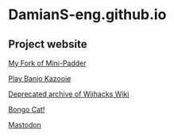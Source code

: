 # DamianS-eng.github.io

## Project website

[My Fork of Mini-Padder](https://damians-eng.github.io/mini-padder)

[Play Banjo Kazooie](https://damians-eng.github.io/Banjo-Kazooie-Unblocked)

[Deprecated archive of Wiihacks Wiki](https://damians-eng.github.io/wiihacks-wiki)

[Bongo Cat!](https://damians-eng.github.io/bongo.cat/)

<a rel="me" href="https://mas.to/@DaMu">Mastodon</a>
